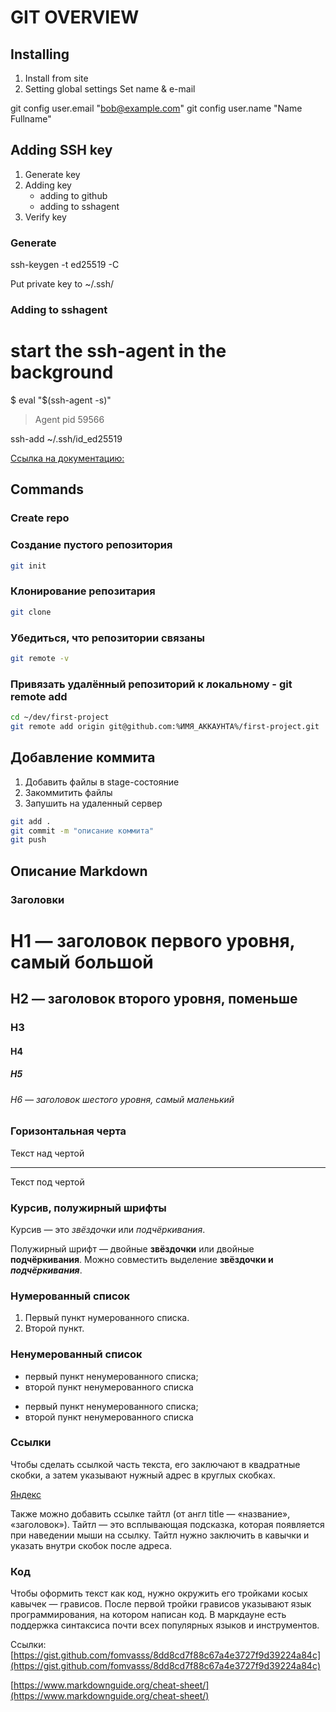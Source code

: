 # GIT OVERVIEW

## Installing
1. Install from site
2. Setting global settings
Set name & e-mail

git config user.email "bob@example.com"
git config user.name "Name Fullname"


## Adding SSH key
1. Generate key
2. Adding key
	- adding to github
	- adding to sshagent
3. Verify key

### Generate
ssh-keygen -t ed25519 -C <e-mail>

Put private key to
~/.ssh/


### Adding to sshagent

# start the ssh-agent in the background
$ eval "$(ssh-agent -s)"
> Agent pid 59566


ssh-add ~/.ssh/id_ed25519


[Ссылка на документацию:](https://docs.github.com/ru/authentication/connecting-to-github-with-ssh/generating-a-new-ssh-key-and-adding-it-to-the-ssh-agent)

## Commands

### Create repo

### Создание пустого репозитория
```bash
git init
```

### Клонирование репозитария

```bash
git clone
```

### Убедиться, что репозитории связаны

```bash
git remote -v
```

### Привязать удалённый репозиторий к локальному - git remote add

```bash
cd ~/dev/first-project
git remote add origin git@github.com:%ИМЯ_АККАУНТА%/first-project.git
```

## Добавление коммита
1. Добавить файлы в stage-состояние
2. Закоммитить файлы
3. Запушить на удаленный сервер

```bash
git add .
git commit -m "описание коммита"
git push
```



## Описание Markdown

### Заголовки

# H1 — заголовок первого уровня, самый большой
## H2 — заголовок второго уровня, поменьше
### H3
#### H4
##### H5
###### H6 — заголовок шестого уровня, самый маленький


### Горизонтальная черта

Текст над чертой

---

Текст под чертой 


### Курсив, полужирный шрифты 

Курсив — это *звёздочки* или _подчёркивания_.


Полужирный шрифт — двойные **звёздочки** или двойные __подчёркивания__.
Можно совместить выделение **звёздочки и _подчёркивания_**. 


### Нумерованный список

1. Первый пункт нумерованного списка.
2. Второй пункт.


### Ненумерованный список

* первый пункт ненумерованного списка;
* второй пункт ненумерованного списка

- первый пункт ненумерованного списка;
- второй пункт ненумерованного списка 

### Ссылки

Чтобы сделать ссылкой часть текста, его заключают в квадратные скобки, а затем указывают нужный адрес в круглых скобках.

[Яндекс](https://www.yandex.ru)

Также можно добавить ссылке тайтл (от англ title — «название», «заголовок»). Тайтл — это всплывающая подсказка, которая появляется при наведении мыши на ссылку. Тайтл нужно заключить в кавычки и указать внутри скобок после адреса.

### Код

Чтобы оформить текст как код, нужно окружить его тройками косых кавычек — грависов. После первой тройки грависов указывают язык программирования, на котором написан код. В маркдауне есть поддержка синтаксиса почти всех популярных языков и инструментов.


Ссылки:
[https://gist.github.com/fomvasss/8dd8cd7f88c67a4e3727f9d39224a84c](https://gist.github.com/fomvasss/8dd8cd7f88c67a4e3727f9d39224a84c)

[https://www.markdownguide.org/cheat-sheet/](https://www.markdownguide.org/cheat-sheet/)